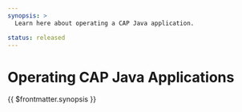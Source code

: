 ```yaml
---
synopsis: >
  Learn here about operating a CAP Java application.

status: released
---
```


# Operating CAP Java Applications

{{ $frontmatter.synopsis }}

<script setup>
import { data as pages } from './index.data.ts'
</script>

<IndexList :pages='pages' />
